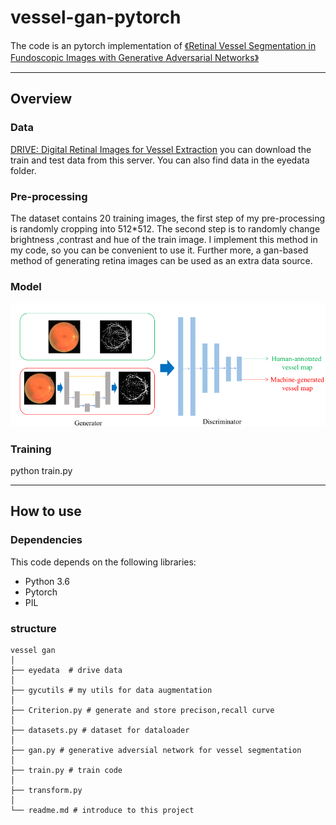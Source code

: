 # vessel-gan-pytorch
The code is an pytorch implementation of [《Retinal Vessel Segmentation in Fundoscopic Images with Generative Adversarial Networks》](https://arxiv.org/abs/1706.09318)

---

## Overview

### Data

[DRIVE: Digital Retinal Images for Vessel Extraction](http://www.isi.uu.nl/Research/Databases/DRIVE/) you can download the train and test data from this server. You can also find data in the eyedata folder.

### Pre-processing

The dataset contains 20 training images, the first step of my pre-processing is randomly cropping into 512*512. The second step is to randomly change brightness ,contrast and hue of the train image. I implement this method in my code, so you can be convenient to use it. Further more, a gan-based method of generating retina images can be used as an extra data source. 

### Model

![](./readmeDisplay/1.PNG)

### Training

python train.py

---

## How to use

### Dependencies

This code depends on the following libraries:

* Python 3.6
* Pytorch
* PIL

### structure
```
vessel gan
│
├── eyedata  # drive data
│ 
├── gycutils # my utils for data augmentation
│ 
├── Criterion.py # generate and store precison,recall curve 
│ 
├── datasets.py # dataset for dataloader
│ 
├── gan.py # generative adversial network for vessel segmentation
│ 
├── train.py # train code
│
├── transform.py 
│
└── readme.md # introduce to this project
```



